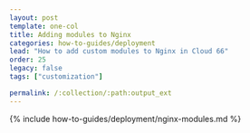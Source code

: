 ```yaml
---
layout: post
template: one-col
title: Adding modules to Nginx
categories: how-to-guides/deployment
lead: "How to add custom modules to Nginx in Cloud 66"
order: 25
legacy: false
tags: ["customization"]

permalink: /:collection/:path:output_ext
---
```

{% include how-to-guides/deployment/nginx-modules.md %}